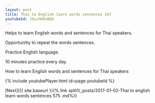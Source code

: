 ```yaml
---
layout: post
title: Thai to English learn words sentences 347 
youtubeId: JXyih0Ov8EQ
---
```

 
 
Helps to learn English words and sentences for Thai speakers.

Opportunitiy to repeat the words sentences. 

Practice English language. 
 
10 minutes practice every day. 
 
How to learn English words and sentences for Thai speakers 
 
{% include youtubePlayer.html id=page.youtubeId %}
 
 
[Next]({{ site.baseurl }}{% link  split1/_posts/2017-01-02-Thai to english learn words sentences 575 .md%})
 
